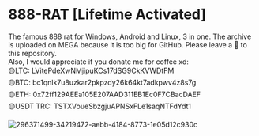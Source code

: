 # 888-RAT [Lifetime Activated]
The famous 888 rat for Windows, Android and Linux, 3 in one. The archive is uploaded on MEGA because it is too big for GitHub. Please leave a 🌟 to this repository. 
<br>Also, I would appreciate if you donate me for coffee xd:
<br>🟡LTC: LVitePdeXwNMjipuKCs17dSG9CkKVWDtFM
<br>🟡BTC: bc1qnlk7u8uzkar2pkpzdy26k64kt7adkpwv4z8s7g
<br>🟡ETH: 0x72ff129AEEa105E207AAD311EB1Ec0F7CBacDAEF
<br>🟡USDT TRC: TSTXVoueSbzgjuAPNSxFLe1saqNTFdYdt1 

![296371499-34219472-aebb-4184-8773-1e05d12c930c](https://github.com/inheritedeu/888-RAT/assets/113015812/f0efc3dd-94a4-4f31-a5a7-57d9cb068889)
